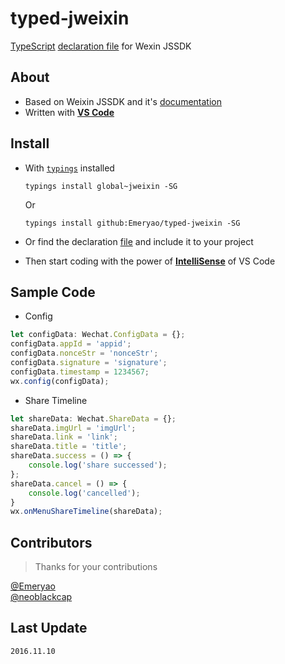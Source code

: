 # typed-jweixin
[TypeScript](http://www.typescriptlang.org/index.html) [declaration file](http://www.typescriptlang.org/docs/handbook/writing-declaration-files.html) for Wexin JSSDK

## About
* Based on Weixin JSSDK and it's [documentation](http://mp.weixin.qq.com/wiki/7/aaa137b55fb2e0456bf8dd9148dd613f.html)
* Written with **[VS Code](https://code.visualstudio.com/)**

## Install
* With [`typings`](https://github.com/typings/typings) installed
    ```batch
    typings install global~jweixin -SG
    ```
    Or
    ```batch
    typings install github:Emeryao/typed-jweixin -SG
    ```
* Or find the declaration [file](./jweixin.d.ts) and include it to your project

* Then start coding with the power of **[IntelliSense](https://code.visualstudio.com/#meet-intellisense)** of VS Code

## Sample Code
* Config
```typescript
let configData: Wechat.ConfigData = {};
configData.appId = 'appid';
configData.nonceStr = 'nonceStr';
configData.signature = 'signature';
configData.timestamp = 1234567;
wx.config(configData);
```
* Share Timeline
```typescript
let shareData: Wechat.ShareData = {};
shareData.imgUrl = 'imgUrl';
shareData.link = 'link';
shareData.title = 'title';
shareData.success = () => {
    console.log('share successed');
};
shareData.cancel = () => {
    console.log('cancelled');
}
wx.onMenuShareTimeline(shareData);
```

## Contributors
> Thanks for your contributions

[@Emeryao](https://github.com/Emeryao)  
[@neoblackcap](https://github.com/neoblackcap)

## Last Update
`2016.11.10`
